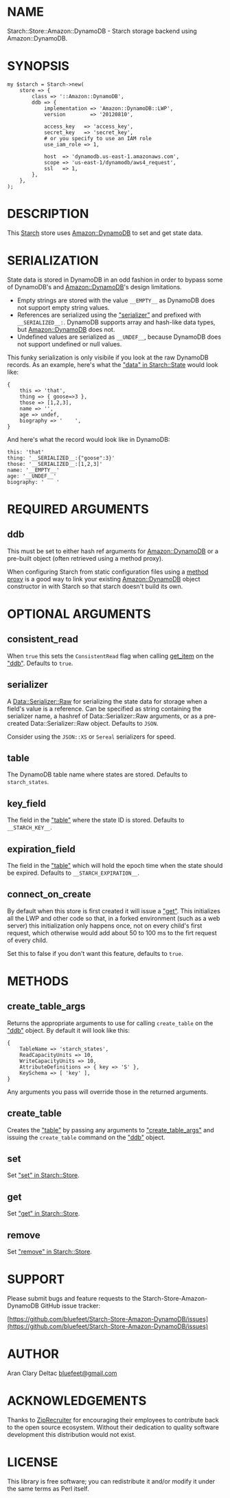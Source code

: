 # NAME

Starch::Store::Amazon::DynamoDB - Starch storage backend using Amazon::DynamoDB.

# SYNOPSIS

    my $starch = Starch->new(
        store => {
            class => '::Amazon::DynamoDB',
            ddb => {
                implementation => 'Amazon::DynamoDB::LWP',
                version        => '20120810',
                
                access_key   => 'access_key',
                secret_key   => 'secret_key',
                # or you specify to use an IAM role
                use_iam_role => 1,
                
                host  => 'dynamodb.us-east-1.amazonaws.com',
                scope => 'us-east-1/dynamodb/aws4_request',
                ssl   => 1,
            },
        },
    );

# DESCRIPTION

This [Starch](https://metacpan.org/pod/Starch) store uses [Amazon::DynamoDB](https://metacpan.org/pod/Amazon::DynamoDB) to set and get state data.

# SERIALIZATION

State data is stored in DynamoDB in an odd fashion in order to bypass
some of DynamoDB's and [Amazon::DynamoDB](https://metacpan.org/pod/Amazon::DynamoDB)'s design limitations.

- Empty strings are stored with the value `__EMPTY__` as DynamoDB does
not support empty string values.
- References are serialized using the ["serializer"](#serializer) and prefixed
with `__SERIALIZED__:`.  DynamoDB supports array and hash-like
data types, but [Amazon::DynamoDB](https://metacpan.org/pod/Amazon::DynamoDB) does not.
- Undefined values are serialized as `__UNDEF__`, because
DynamoDB does not support undefined or null values.

This funky serialization is only visibile if you look at the raw
DynamoDB records.  As an example, here's what the
["data" in Starch::State](https://metacpan.org/pod/Starch::State#data) would look like:

    {
        this => 'that',
        thing => { goose=>3 },
        those => [1,2,3],
        name => '',
        age => undef,
        biography => '    ',
    }

And here's what the record would look like in DynamoDB:

    this: 'that'
    thing: '__SERIALIZED__:{"goose":3}'
    those: '__SERIALIZED__:[1,2,3]'
    name: '__EMPTY__'
    age: '__UNDEF__'
    biography: '    '

# REQUIRED ARGUMENTS

## ddb

This must be set to either hash ref arguments for [Amazon::DynamoDB](https://metacpan.org/pod/Amazon::DynamoDB)
or a pre-built object (often retrieved using a method proxy).

When configuring Starch from static configuration files using a
[method proxy](https://metacpan.org/pod/Starch#METHOD-PROXIES)
is a good way to link your existing [Amazon::DynamoDB](https://metacpan.org/pod/Amazon::DynamoDB) object
constructor in with Starch so that starch doesn't build its own.

# OPTIONAL ARGUMENTS

## consistent\_read

When `true` this sets the `ConsistentRead` flag when calling
[get\_item](https://metacpan.org/pod/get_item) on the ["ddb"](#ddb).  Defaults to `true`.

## serializer

A [Data::Serializer::Raw](https://metacpan.org/pod/Data::Serializer::Raw) for serializing the state data for storage
when a field's value is a reference.  Can be specified as string containing
the serializer name, a hashref of Data::Serializer::Raw arguments, or as a
pre-created Data::Serializer::Raw object.  Defaults to `JSON`.

Consider using the `JSON::XS` or `Sereal` serializers for speed.

## table

The DynamoDB table name where states are stored. Defaults to `starch_states`.

## key\_field

The field in the ["table"](#table) where the state ID is stored.
Defaults to `__STARCH_KEY__`.

## expiration\_field

The field in the ["table"](#table) which will hold the epoch
time when the state should be expired.  Defaults to `__STARCH_EXPIRATION__`.

## connect\_on\_create

By default when this store is first created it will issue a ["get"](#get).
This initializes all the LWP and other code so that, in a forked
environment (such as a web server) this initialization only happens
once, not on every child's first request, which otherwise would add
about 50 to 100 ms to the firt request of every child.

Set this to false if you don't want this feature, defaults to `true`.

# METHODS

## create\_table\_args

Returns the appropriate arguments to use for calling `create_table`
on the ["ddb"](#ddb) object.  By default it will look like this:

    {
        TableName => 'starch_states',
        ReadCapacityUnits => 10,
        WriteCapacityUnits => 10,
        AttributeDefinitions => { key => 'S' },
        KeySchema => [ 'key' ],
    }

Any arguments you pass will override those in the returned arguments.

## create\_table

Creates the ["table"](#table) by passing any arguments to ["create\_table\_args"](#create_table_args)
and issuing the `create_table` command on the ["ddb"](#ddb) object.

## set

Set ["set" in Starch::Store](https://metacpan.org/pod/Starch::Store#set).

## get

Set ["get" in Starch::Store](https://metacpan.org/pod/Starch::Store#get).

## remove

Set ["remove" in Starch::Store](https://metacpan.org/pod/Starch::Store#remove).

# SUPPORT

Please submit bugs and feature requests to the
Starch-Store-Amazon-DynamoDB GitHub issue tracker:

[https://github.com/bluefeet/Starch-Store-Amazon-DynamoDB/issues](https://github.com/bluefeet/Starch-Store-Amazon-DynamoDB/issues)

# AUTHOR

Aran Clary Deltac <bluefeet@gmail.com>

# ACKNOWLEDGEMENTS

Thanks to [ZipRecruiter](https://www.ziprecruiter.com/)
for encouraging their employees to contribute back to the open
source ecosystem.  Without their dedication to quality software
development this distribution would not exist.

# LICENSE

This library is free software; you can redistribute it and/or modify
it under the same terms as Perl itself.
